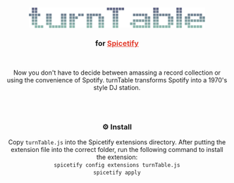 <div id="top"></div>

<!-- PROJECT LOGO -->
<br />
<div align="center">
  <a href="https://github.com/terminalPoltergeist/dotfiles">
    <img src="/assets/header.png" alt="Logo" width="400">
  </a>
  <h3 align="center">for <a href="https://github.com/spicetify" target="_blank" style="color: #E33D2D">Spicetify</a></h3> 
  <br/>
  <p align="center">Now you don't have to decide between amassing a record collection or using the convenience of Spotify. turnTable transforms Spotify into a 1970's style DJ station.</p>
  <br/>
  <br/>
<h3>⚙️ Install</h3>
Copy <code>turnTable.js</code> into the Spicetify extensions directory.
After putting the extension file into the correct folder, run the following command to install the extension:
<code>
spicetify config extensions turnTable.js
spicetify apply
</code>
</div>

